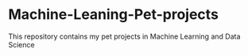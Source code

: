 # Machine-Leaning-Pet-projects
This repository contains my pet projects in Machine Learning and Data Science
